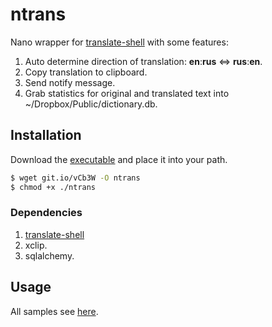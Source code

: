 ntrans
==============
Nano wrapper for [translate-shell](https://github.com/soimort/translate-shell) with some features:

1. Auto determine direction of translation: **en**:**rus** <=> **rus**:**en**.
2. Copy translation to clipboard.
3. Send notify message.
4. Grab statistics for original and translated text into ~/Dropbox/Public/dictionary.db.

## Installation

Download the [executable](http://git.io/vCb3W) and place it into your path.
```bash
$ wget git.io/vCb3W -O ntrans 
$ chmod +x ./ntrans
```
### Dependencies
1. [translate-shell](https://github.com/soimort/translate-shell)
2. xclip.
3. sqlalchemy.

## Usage

All samples see [here](https://github.com/soimort/translate-shell#introduction-by-examples).
